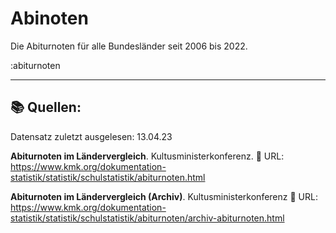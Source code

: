 # Abinoten

Die Abiturnoten für alle Bundesländer seit 2006 bis 2022.


:abiturnoten

---

## 📚️ Quellen:
Datensatz zuletzt ausgelesen: 13.04.23

**Abiturnoten im Ländervergleich**. Kultusministerkonferenz.
🔗 URL: https://www.kmk.org/dokumentation-statistik/statistik/schulstatistik/abiturnoten.html

**Abiturnoten im Ländervergleich (Archiv)**. Kultusministerkonferenz
🔗 URL: https://www.kmk.org/dokumentation-statistik/statistik/schulstatistik/abiturnoten/archiv-abiturnoten.html
